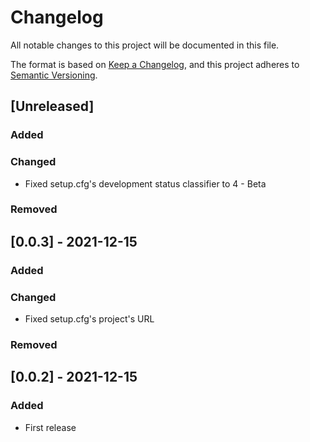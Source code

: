 # Changelog
All notable changes to this project will be documented in this file.

The format is based on [Keep a Changelog](https://keepachangelog.com/en/1.0.0/),
and this project adheres to [Semantic Versioning](https://semver.org/spec/v2.0.0.html).

## [Unreleased]
### Added

### Changed
- Fixed setup.cfg's development status classifier to 4 - Beta

### Removed

## [0.0.3] - 2021-12-15
### Added

### Changed
- Fixed setup.cfg's project's URL

### Removed

## [0.0.2] - 2021-12-15
### Added
- First release